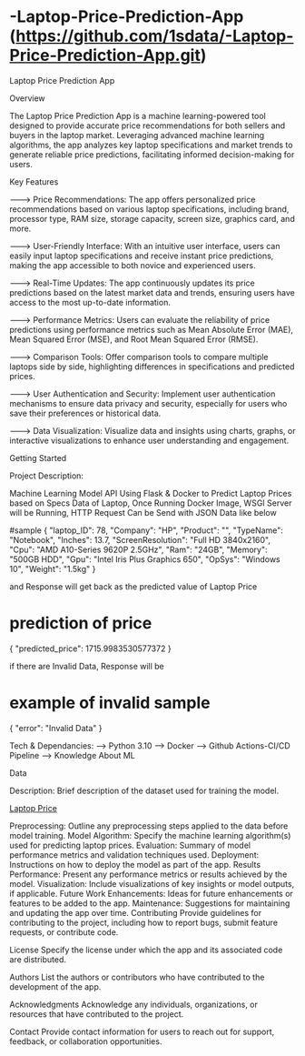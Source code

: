 # -Laptop-Price-Prediction-App (https://github.com/1sdata/-Laptop-Price-Prediction-App.git)

Laptop Price Prediction App

Overview

The Laptop Price Prediction App is a machine learning-powered tool designed to provide accurate price recommendations for both sellers and buyers in the laptop market. Leveraging advanced machine learning algorithms, the app analyzes key laptop specifications and market trends to generate reliable price predictions, facilitating informed decision-making for users.

Key Features

---> Price Recommendations: The app offers personalized price recommendations based on various laptop specifications, including brand, processor type, RAM size, storage capacity, screen size, graphics card, and more.

---> User-Friendly Interface: With an intuitive user interface, users can easily input laptop specifications and receive instant price predictions, making the app accessible to both novice and experienced users.

---> Real-Time Updates: The app continuously updates its price predictions based on the latest market data and trends, ensuring users have access to the most up-to-date information.

---> Performance Metrics: Users can evaluate the reliability of price predictions using performance metrics such as Mean Absolute Error (MAE), Mean Squared Error (MSE), and Root Mean Squared Error (RMSE).

---> Comparison Tools: Offer comparison tools to compare multiple laptops side by side, highlighting differences in specifications and predicted prices.

---> User Authentication and Security: Implement user authentication mechanisms to ensure data privacy and security, especially for users who save their preferences or historical data.

---> Data Visualization: Visualize data and insights using charts, graphs, or interactive visualizations to enhance user understanding and engagement.

Getting Started

Project Description:

Machine Learning Model API Using Flask & Docker to Predict Laptop Prices based on Specs Data of Laptop, Once Running Docker Image, WSGI Server will be Running, HTTP Request Can be Send with JSON Data like below

#sample
{
    "laptop_ID": 78,
    "Company": "HP",
    "Product": "",
    "TypeName": "Notebook",
    "Inches": 13.7,
    "ScreenResolution": "Full HD 3840x2160",
    "Cpu": "AMD A10-Series 9620P 2.5GHz",
    "Ram": "24GB",
    "Memory": "500GB HDD",
    "Gpu": "Intel Iris Plus Graphics 650",
    "OpSys": "Windows 10",
    "Weight": "1.5kg"
}

and Response will get back as the predicted value of Laptop Price

# prediction of price
{
    "predicted_price": 1715.9983530577372
}

if there are Invalid Data, Response will be

# example of invalid sample
{
    "error": "Invalid Data"
}

Tech & Dependancies:
    --> Python 3.10
    --> Docker
    --> Github Actions-CI/CD Pipeline
    --> Knowledge About ML

Data

Description: Brief description of the dataset used for training the model.

[Laptop Price](https://www.kaggle.com/datasets/muhammetvarl/laptop-price)



Preprocessing: Outline any preprocessing steps applied to the data before model training.
Model
Algorithm: Specify the machine learning algorithm(s) used for predicting laptop prices.
Evaluation: Summary of model performance metrics and validation techniques used.
Deployment: Instructions on how to deploy the model as part of the app.
Results
Performance: Present any performance metrics or results achieved by the model.
Visualization: Include visualizations of key insights or model outputs, if applicable.
Future Work
Enhancements: Ideas for future enhancements or features to be added to the app.
Maintenance: Suggestions for maintaining and updating the app over time.
Contributing
Provide guidelines for contributing to the project, including how to report bugs, submit feature requests, or contribute code.

License
Specify the license under which the app and its associated code are distributed.

Authors
List the authors or contributors who have contributed to the development of the app.

Acknowledgments
Acknowledge any individuals, organizations, or resources that have contributed to the project.

Contact
Provide contact information for users to reach out for support, feedback, or collaboration opportunities.